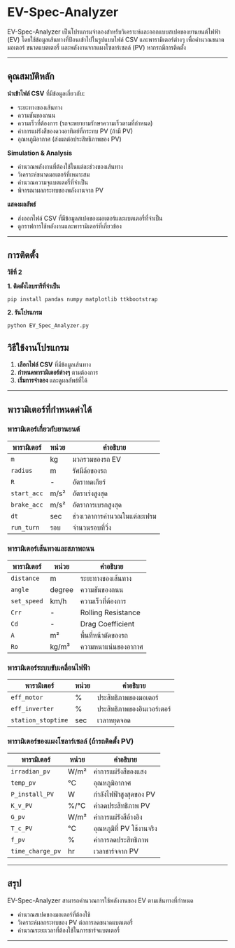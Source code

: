# EV-Spec-Analyzer

EV-Spec-Analyzer เป็นโปรแกรมจำลองสำหรับวิเคราะห์และออกแบบสเปคของยานยนต์ไฟฟ้า (EV) โดยใช้ข้อมูลเส้นทางที่ป้อนเข้าไปในรูปแบบไฟล์ CSV และพารามิเตอร์ต่างๆ เพื่อคำนวณขนาดมอเตอร์ ขนาดแบตเตอรี่ และพลังงานจากแผงโซลาร์เซลล์ (PV) หากรถมีการติดตั้ง

---

## คุณสมบัติหลัก

**นำเข้าไฟล์ CSV** ที่มีข้อมูลเกี่ยวกับ:

- ระยะทางของเส้นทาง
- ความชันของถนน
- ความเร็วที่ต้องการ (รถจะพยายามรักษาความเร็วตามที่กำหนด)
- ค่าการแผ่รังสีของดวงอาทิตย์ที่กระทบ PV (ถ้ามี PV)
- อุณหภูมิอากาศ (ส่งผลต่อประสิทธิภาพของ PV)

**Simulation & Analysis**

- คำนวณพลังงานที่ต้องใช้ในแต่ละช่วงของเส้นทาง
- วิเคราะห์ขนาดมอเตอร์ที่เหมาะสม
- คำนวณความจุแบตเตอรี่ที่จำเป็น
- พิจารณาผลกระทบของพลังงานจาก PV

**แสดงผลลัพธ์**

- ส่งออกไฟล์ CSV ที่มีข้อมูลสเปคของมอเตอร์และแบตเตอรี่ที่จำเป็น
- ดูกราฟการใช้พลังงานและพารามิเตอร์ที่เกี่ยวข้อง

---

## การติดตั้ง

**วิธีที่ 2**

**1. ติดตั้งไลบรารีที่จำเป็น**

```bash
pip install pandas numpy matplotlib ttkbootstrap
```

**2. รันโปรแกรม**

```bash
python EV_Spec_Analyzer.py
```

## วิธีใช้งานโปรแกรม

1. **เลือกไฟล์ CSV** ที่มีข้อมูลเส้นทาง
2. **กำหนดพารามิเตอร์ต่างๆ** ตามต้องการ
3. **เริ่มการจำลอง** และดูผลลัพธ์ที่ได้

---

## พารามิเตอร์ที่กำหนดค่าได้

### พารามิเตอร์เกี่ยวกับยานยนต์

| พารามิเตอร์ | หน่วย | คำอธิบาย           |
| ----------- | ----- | ------------------ |
| `m`         | kg    | มวลรวมของรถ EV     |
| `radius`    | m     | รัศมีล้อของรถ      |
| `R`         | -     | อัตราทดเกียร์      |
| `start_acc` | m/s²  | อัตราเร่งสูงสุด    |
| `brake_acc` | m/s²  | อัตราการเบรกสูงสุด |
| `dt`        | sec   | ช่วงเวลาการคำนวณในแต่ละเฟรม   |
| `run_turn`  | รอบ   | จำนวนรอบที่วิ่ง    |

### พารามิเตอร์เส้นทางและสภาพถนน

| พารามิเตอร์ | หน่วย  | คำอธิบาย            |
| ----------- | ------ | ------------------- |
| `distance`  | m      | ระยะทางของเส้นทาง   |
| `angle`     | degree | ความชันของถนน       |
| `set_speed` | km/h   | ความเร็วที่ต้องการ  |
| `Crr`       | -      | Rolling Resistance  |
| `Cd`        | -      | Drag Coefficient    |
| `A`         | m²     | พื้นที่หน้าตัดของรถ |
| `Ro`        | kg/m³  | ความหนาแน่นของอากาศ |

### พารามิเตอร์ระบบขับเคลื่อนไฟฟ้า

| พารามิเตอร์        | หน่วย | คำอธิบาย                    |
| ------------------ | ----- | --------------------------- |
| `eff_motor`        | %     | ประสิทธิภาพของมอเตอร์       |
| `eff_inverter`     | %     | ประสิทธิภาพของอินเวอร์เตอร์ |
| `station_stoptime` | sec   | เวลาหยุดจอด                 |

### พารามิเตอร์ของแผงโซลาร์เซลล์ (ถ้ารถติดตั้ง PV)

| พารามิเตอร์      | หน่วย | คำอธิบาย                  |
| ---------------- | ----- | ------------------------- |
| `irradian_pv`    | W/m²  | ค่าการแผ่รังสีของแสง      |
| `temp_pv`        | °C    | อุณหภูมิอากาศ             |
| `P_install_PV`   | W     | กำลังไฟฟ้าสูงสุดของ PV    |
| `K_v_PV`         | %/°C  | ค่าลดประสิทธิภาพ PV       |
| `G_pv`           | W/m²  | ค่าการแผ่รังสีอ้างอิง     |
| `T_c_PV`         | °C    | อุณหภูมิที่ PV ใช้งานจริง |
| `f_pv`           | %     | ค่าการลดประสิทธิภาพ       |
| `time_charge_pv` | hr    | เวลาชาร์จจาก PV           |

---

## สรุป

EV-Spec-Analyzer สามารถคำนวณการใช้พลังงานของ EV ตามเส้นทางที่กำหนด
- คำนวณสเปคของมอเตอร์ที่ต้องใช้
- วิเคราะห์ผลกระทบของ PV ต่อการลดขนาดแบตเตอรี่
- คำนวณระยะเวลาที่ต้องใช้ในการชาร์จแบตเตอรี่

---


